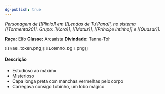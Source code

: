 ```yaml
---
dg-publish: true
---
```

*Personagem de [[Plínio]] em [[Lendas de Tu'Pana]], no sistema [[Tormenta20]].*
*Grupo: [[Kora]], [[Matuz]], [[Príncipe Intinho]] e [[Quasar]].*

**Raça:** Elfo
**Classe:** Arcanista
**Divindade:** Tanna-Toh

![[Kael_token.png]]![[Lobinho_bg 1.png]]
#### Descrição
- Estudioso ao máximo
- Misterioso
- Capa longa preta com manchas vermelhas pelo corpo
- Carregava consigo Lobinho, um lobo mágico